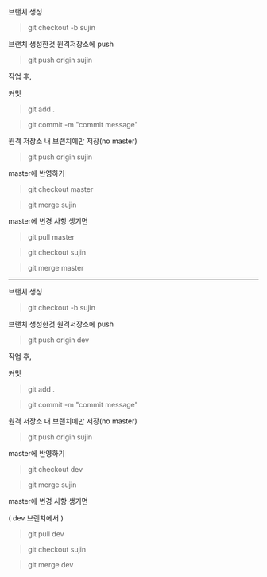 브랜치 생성
> git checkout -b sujin

브랜치 생성한것 원격저장소에 push
> git push origin sujin

작업 후,

커밋
> git add .

> git commit -m "commit message"

원격 저장소 내 브랜치에만 저장(no master)
> git push origin sujin


master에 반영하기

> git checkout master

> git merge sujin

master에 변경 사항 생기면

> git pull master

> git checkout sujin

> git merge master



-------------------------------------------


브랜치 생성
> git checkout -b sujin

브랜치 생성한것 원격저장소에 push
> git push origin dev

작업 후,

커밋
> git add .

> git commit -m "commit message"

원격 저장소 내 브랜치에만 저장(no master)
> git push origin sujin


master에 반영하기

> git checkout dev

> git merge sujin

master에 변경 사항 생기면

( dev 브랜치에서 )
> git pull dev

> git checkout sujin

> git merge dev